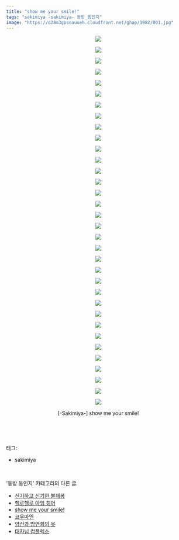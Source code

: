 ```yaml
---
title: "show me your smile!"
tags: "sakimiya -sakimiya- 동방_동인지"
image: "https://d28m3gpsoauueh.cloudfront.net/ghap/1982/001.jpg"
---
```

<div class="article">
<p style="text-align: center; clear: none; float: none;"><img src="{{ site.imgserver4 }}/ghap/1982/001.jpg"/></p>
<p style="text-align: center; clear: none; float: none;"><img src="{{ site.imgserver4 }}/ghap/1982/002.jpg"/></p>
<p style="text-align: center; clear: none; float: none;"><img src="{{ site.imgserver4 }}/ghap/1982/003.jpg"/></p>
<p style="text-align: center; clear: none; float: none;"><img src="{{ site.imgserver4 }}/ghap/1982/004.jpg"/></p>
<p style="text-align: center; clear: none; float: none;"><img src="{{ site.imgserver4 }}/ghap/1982/005.jpg"/></p>
<p style="text-align: center; clear: none; float: none;"><img src="{{ site.imgserver4 }}/ghap/1982/006.jpg"/></p>
<p style="text-align: center; clear: none; float: none;"><img src="{{ site.imgserver4 }}/ghap/1982/007.jpg"/></p>
<p style="text-align: center; clear: none; float: none;"><img src="{{ site.imgserver4 }}/ghap/1982/008.jpg"/></p>
<p style="text-align: center; clear: none; float: none;"><img src="{{ site.imgserver4 }}/ghap/1982/009.jpg"/></p>
<p style="text-align: center; clear: none; float: none;"><img src="{{ site.imgserver4 }}/ghap/1982/010.jpg"/></p>
<p style="text-align: center; clear: none; float: none;"><img src="{{ site.imgserver4 }}/ghap/1982/011.jpg"/></p>
<p style="text-align: center; clear: none; float: none;"><img src="{{ site.imgserver4 }}/ghap/1982/012.jpg"/></p>
<p style="text-align: center; clear: none; float: none;"><img src="{{ site.imgserver4 }}/ghap/1982/013.jpg"/></p>
<p style="text-align: center; clear: none; float: none;"><img src="{{ site.imgserver4 }}/ghap/1982/014.jpg"/></p>
<p style="text-align: center; clear: none; float: none;"><img src="{{ site.imgserver4 }}/ghap/1982/015.jpg"/></p>
<p style="text-align: center; clear: none; float: none;"><img src="{{ site.imgserver4 }}/ghap/1982/016.jpg"/></p>
<p style="text-align: center; clear: none; float: none;"><img src="{{ site.imgserver4 }}/ghap/1982/017.jpg"/></p>
<p style="text-align: center; clear: none; float: none;"><img src="{{ site.imgserver4 }}/ghap/1982/018.jpg"/></p>
<p style="text-align: center; clear: none; float: none;"><img src="{{ site.imgserver4 }}/ghap/1982/019.jpg"/></p>
<p style="text-align: center; clear: none; float: none;"><img src="{{ site.imgserver4 }}/ghap/1982/020.jpg"/></p>
<p style="text-align: center; clear: none; float: none;"><img src="{{ site.imgserver4 }}/ghap/1982/021.jpg"/></p>
<p style="text-align: center; clear: none; float: none;"><img src="{{ site.imgserver4 }}/ghap/1982/022.jpg"/></p>
<p style="text-align: center; clear: none; float: none;"><img src="{{ site.imgserver4 }}/ghap/1982/023.jpg"/></p>
<p style="text-align: center; clear: none; float: none;"><img src="{{ site.imgserver4 }}/ghap/1982/024.jpg"/></p>
<p style="text-align: center; clear: none; float: none;"><img src="{{ site.imgserver4 }}/ghap/1982/025.jpg"/></p>
<p style="text-align: center; clear: none; float: none;"><img src="{{ site.imgserver4 }}/ghap/1982/026.jpg"/></p>
<p style="text-align: center; clear: none; float: none;"><img src="{{ site.imgserver4 }}/ghap/1982/027.jpg"/></p>
<p style="text-align: center; clear: none; float: none;"><img src="{{ site.imgserver4 }}/ghap/1982/028.jpg"/></p>
<p style="text-align: center; clear: none; float: none;"><img src="{{ site.imgserver4 }}/ghap/1982/029.jpg"/></p>
<p style="text-align: center; clear: none; float: none;"><img src="{{ site.imgserver4 }}/ghap/1982/030.jpg"/></p>
<p style="text-align: center; clear: none; float: none;"><img src="{{ site.imgserver4 }}/ghap/1982/031.jpg"/></p>
<p style="text-align: center; clear: none; float: none;"><img src="{{ site.imgserver4 }}/ghap/1982/032.jpg"/></p>
<p style="text-align: center; clear: none; float: none;"><img src="{{ site.imgserver4 }}/ghap/1982/033.jpg"/></p>
<p style="text-align: center; clear: none; float: none;"><img src="{{ site.imgserver4 }}/ghap/1982/034.jpg"/></p>
<p style="text-align: center; clear: none; float: none;">[-Sakimiya-] show me your smile!</p>
<p><br/></p>
</div><br/>
<div class="tagTrail">
<p>태그: </p>
<ul>
<li>sakimiya</li>
</ul>
</div><br/>
<div class="another">
<p>'동방 동인지' 카테고리의 다른 글</p>
<ul>
<li><a href="/ghap_1985">신기하고 신기한 불제봉</a></li>
<li><a href="/ghap_1983">헬로헬로 아임 히어</a></li>
<li><a href="/ghap_1982">show me your smile!</a></li>
<li><a href="/ghap_1981">코우마엔</a></li>
<li><a href="/ghap_1980">양산과 밤연회의 옷</a></li>
<li><a href="/ghap_1978">태자님 컴플렉스</a></li>
</ul>
</div><br/>
<div class="cb_module cb_fluid">
<div class="cb_wrt cb_profile">
</div><!-- commentList close -->
</div><br/>
